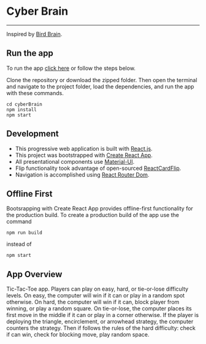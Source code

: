 # Cyber Brain

---

Inspired by [Bird Brain](https://www3.uca.edu/iqzoo/Exhibits/bird_brain.htm).

## Run the app

To run the app [click here](https://chase-owens.github.io/cyberBrain) or follow the steps below.

Clone the repository or download the zipped folder. Then open the terminal and navigate to the project folder, load the dependencies, and run the app with these commands.

```
cd cyberBrain
npm install
npm start
```

## Development

- This progressive web application is built with [React.js](https://reactjs.org).
- This project was bootstrapped with [Create React App](https://github.com/facebook/create-react-app).
- All presentational components use [Material-UI](https://material-ui.com).
- Flip functionality took advantage of open-sourced [ReactCardFlip](https://www.npmjs.com/package/react-card-flip).
- Navigation is accomplished using [React Router Dom](https://www.npmjs.com/package/react-router-dom).

## Offline First

Bootsrapping with Create React App provides offline-first functionality for the production build. To create a production build of the app use the command

```
npm run build
```

instead of

```
npm start
```

## App Overview

Tic-Tac-Toe app. Players can play on easy, hard, or tie-or-lose difficulty levels. On easy, the computer will win if it can or play in a random spot otherwise. On hard, the computer will win if it can, block player from winning, or play a random square. On tie-or-lose, the computer places its first move in the middle if it can or play in a corner otherwise. If the player is deploying the triangle, encirclement, or arrowhead strategy, the computer counters the strategy. Then if follows the rules of the hard difficulty: check if can win, check for blocking move, play random space.
